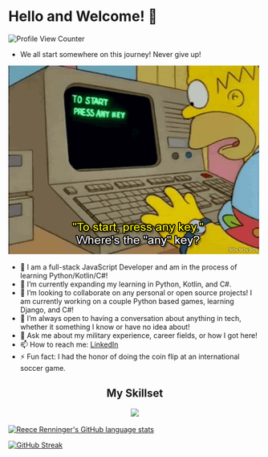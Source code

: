 # Hello and Welcome! 👋
![Profile View Counter](https://komarev.com/ghpvc/?username=ReeceRenninger&style=flat&color=brightgreen)
- We all start somewhere on this journey! Never give up!

![Homer](homer.technology.gif)


- 🔭 I am a full-stack JavaScript Developer and am in the process of learning Python/Kotlin/C#!
- 🌱 I’m currently expanding my learning in Python, Kotlin, and C#.
- 👯 I’m looking to collaborate on any personal or open source projects! I am currently working on a couple Python based games, learning Django, and C#!
- 🤔 I’m always open to having a conversation about anything in tech, whether it something I know or have no idea about!
- 💬 Ask me about my military experience, career fields, or how I got here!
- 📫 How to reach me: [LinkedIn](https://www.linkedin.com/in/reecerenninger/)
- ⚡ Fun fact: I had the honor of doing the coin flip at an international soccer game.

<h2 align="center">My Skillset</h2>
<p align="center">
  <a href="https://skillicons.dev" target='blank'>
    <img src="https://skillicons.dev/icons?i=js,react,angular,redux,threejs,vite,nextjs,nodejs,express,jest,postgres,mongodb,sqlite,sequelize,html,css,sass,bootstrap,materialui,linux,kotlin,cs,py,aws,heroku,netlify,vercel,github,githubactions,vscode,visualstudio,eclipse&perline=10" />
  </a>

</p>


[![Reece Renninger's GitHub language stats](https://github-readme-stats-beta-ten-43.vercel.app/api/top-langs/?username=ReeceRenninger&theme=radical)](https://github.com/ReeceRenninger/github-readme-stats)


[![GitHub Streak](https://github-readme-streak-stats.herokuapp.com?user=ReeceRenninger&theme=radical&background=04003A&border=DD2727&stroke=DDDDDD&fire=DD0000&ring=2EDDD1&currStreakNum=F5FFFE)](https://git.io/streak-stats)


